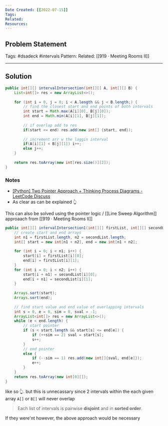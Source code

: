 ```yaml
---
Date Created: [[2022-07-15]]
Tags: 
Related: 
Resources: 
---
```


## Problem Statement


Tags:  #dsadeck  #intervals 
Pattern: 
Related: [[919 · Meeting Rooms II]]

---

## Solution
``` java
public int[][] intervalIntersection(int[][] A, int[][] B) {
	List<int[]> res = new ArrayList<>();
	
	for (int i = 0, j = 0; i < A.length && j < B.length;) {
		// find the closest start and end points of both intervals
		int start = Math.max(A[i][0], B[j][0]);
		int end = Math.min(A[i][1], B[j][1]);
		
		// if overlap add to res
		if(start <= end) res.add(new int[] {start, end});
		
		// increment arr w the laggin interval
		if(A[i][1] < B[j][1]) i++;
		else j++;
	}
	
	return res.toArray(new int[res.size()][2]);
}
```

### Notes
- [[Python] Two Pointer Approach + Thinking Process Diagrams - LeetCode Discuss](https://leetcode.com/problems/interval-list-intersections/discuss/647482/Python-Two-Pointer-Approach-%2B-Thinking-Process-Diagrams)
- As clear as can be explained 👆

This can also be solved using the pointer logic / [[Line Sweep Algorithm]] approaach from [[919 · Meeting Rooms II]]

``` java
public int[][] intervalIntersection1(int[][] firstList, int[][] secondList) {
	// create start and end arrays
	int n1 = firstList.length, n2 = secondList.length;
	int[] start = new int[n1 + n2], end = new int[n1 + n2];
	
	for (int i = 0; i < n1; i++) {
		start[i] = firstList[i][0];
		end[i] = firstList[i][1];
	}
	for (int i = 0; i < n2; i++) {
		start[i + n1] = secondList[i][0];
		end[i + n1] = secondList[i][1];
	}
	
	Arrays.sort(start);
	Arrays.sort(end);
	
	// find start value and end value of overlapping intervals
	int s = 0, e = 0, sim = 0, sval = -1;
	ArrayList<int[]> res = new ArrayList<>();
	while (e < end.length) {
		// start pointer
		if (s < start.length && start[s] <= end[e]) {
			if (++sim == 2) sval = start[s];
			s++;
		}
		// end pointer
		else {
			if (--sim == 1) res.add(new int[]{sval, end[e]});
			e++;
		}
	}
	return res.toArray(new int[0][]);
}
```
 like so 👆. but this is unnecassary since 2 intervals within the each given array `A[]` or `B[]` will never overlap 
 > Each list of intervals is pairwise **disjoint** and in **sorted order**.

If they were'nt however, the above approach would be necessary